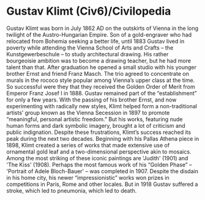 # Gustav Klimt (Civ6)/Civilopedia

Gustav Klimt was born in July 1862 AD on the outskirts of Vienna in the long twilight of the Austro-Hungarian Empire. Son of a gold-engraver who had relocated from Bohemia seeking a better life, until 1883 Gustav lived in poverty while attending the Vienna School of Arts and Crafts – the Kunstgewerbeschule – to study architectural drawing. His rather bourgeoisie ambition was to become a drawing teacher, but he had more talent than that. After graduation he opened a small studio with his younger brother Ernst and friend Franz Masch. The trio agreed to concentrate on murals in the rococo style popular among Vienna’s upper class at the time. So successful were they that they received the Golden Order of Merit from Emperor Franz Josef I in 1888.
Gustav remained part of the “establishment” for only a few years. With the passing of his brother Ernst, and now experimenting with radically new styles, Klimt helped form a non-traditional artists’ group known as the Vienna Secession in 1897 to promote “meaningful, personal artistic freedom.” But his works, featuring nude human forms and dark symbolic imagery, brought a lot of criticism and public indignation. Despite these frustrations, Klimt’s success reached its peak during the next two decades.
Beginning with his Pallas Athena piece in 1898, Klimt created a series of works that made extensive use of ornamental gold leaf and a two-dimensional perspective akin to mosaics. Among the most striking of these iconic paintings are 'Judith' (1901) and 'The Kiss' (1908). Perhaps the most famous work of his “Golden Phase” – 'Portrait of Adele Bloch-Bauer' – was completed in 1907. Despite the disdain in his home city, his newer “impressionistic” works won prizes in competitions in Paris, Rome and other locales. But in 1918 Gustav suffered a stroke, which led to pneumonia, which led to death.
